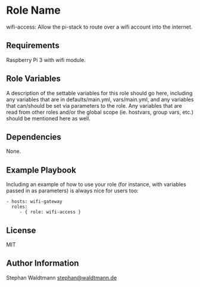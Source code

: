 Role Name
=========

wifi-access: Allow the pi-stack to route over a wifi account into the internet.

Requirements
------------

Raspberry Pi 3 with wifi module.


Role Variables
--------------

A description of the settable variables for this role should go here, including any variables that are in defaults/main.yml, vars/main.yml, and any variables that can/should be set via parameters to the role. Any variables that are read from other roles and/or the global scope (ie. hostvars, group vars, etc.) should be mentioned here as well.

Dependencies
------------

None.

Example Playbook
----------------

Including an example of how to use your role (for instance, with variables passed in as parameters) is always nice for users too:

    - hosts: wifi-gateway
      roles:
         - { role: wifi-access }

License
-------

MIT

Author Information
------------------

Stephan Waldtmann <stephan@waldtmann.de>
